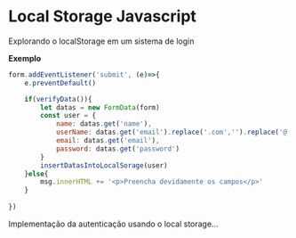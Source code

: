 # Local Storage Javascript

Explorando o localStorage em um sistema de login

**Exemplo**

```javascript
form.addEventListener('submit', (e)=>{
    e.preventDefault()       

    if(verifyData()){
        let datas = new FormData(form)
        const user = {
            name: datas.get('name'),
            userName: datas.get('email').replace('.com','').replace('@',''),
            email: datas.get('email'),
            password: datas.get('password')
        }        
        insertDatasIntoLocalSorage(user)    
    }else{
        msg.innerHTML += '<p>Preencha devidamente os campos</p>'        
    }
    
})
```

Implementação da autenticação usando o local storage...